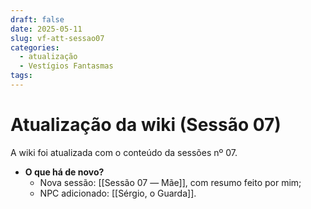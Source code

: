 ```yaml
---
draft: false
date: 2025-05-11
slug: vf-att-sessao07
categories:
  - atualização
  - Vestígios Fantasmas
tags:
---
```



# Atualização da wiki (Sessão 07)

A wiki foi atualizada com o conteúdo da sessões nº 07.

<!-- more -->

- **O que há de novo?**
	- Nova sessão: [[Sessão 07 ― Mãe]], com resumo feito por mim;
	- NPC adicionado: [[Sérgio, o Guarda]].